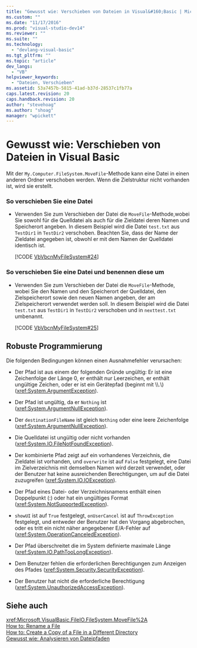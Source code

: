 ```yaml
---
title: "Gewusst wie: Verschieben von Dateien in Visual&#160;Basic | Microsoft Docs"
ms.custom: ""
ms.date: "11/17/2016"
ms.prod: "visual-studio-dev14"
ms.reviewer: ""
ms.suite: ""
ms.technology: 
  - "devlang-visual-basic"
ms.tgt_pltfrm: ""
ms.topic: "article"
dev_langs: 
  - "VB"
helpviewer_keywords: 
  - "Dateien, Verschieben"
ms.assetid: 53a7457b-5815-41ad-b37d-28537c1fb77a
caps.latest.revision: 20
caps.handback.revision: 20
author: "stevehoag"
ms.author: "shoag"
manager: "wpickett"
---
```

# Gewusst wie: Verschieben von Dateien in Visual&#160;Basic
Mit der `My.Computer.FileSystem.MoveFile`\-Methode kann eine Datei in einen anderen Ordner verschoben werden. Wenn die Zielstruktur nicht vorhanden ist, wird sie erstellt.  
  
### So verschieben Sie eine Datei  
  
-   Verwenden Sie zum Verschieben der Datei die `MoveFile`\-Methode,wobei Sie sowohl für die Quelldatei als auch für die Zieldatei deren Namen und Speicherort angeben. In diesem Beispiel wird die Datei `test.txt` aus `TestDir1` in `TestDir2` verschoben. Beachten Sie, dass der Name der Zieldatei angegeben ist, obwohl er mit dem Namen der Quelldatei identisch ist.  
  
     [!CODE [VbVbcnMyFileSystem#24](../CodeSnippet/VS_Snippets_VBCSharp/VbVbcnMyFileSystem#24)]  
  
### So verschieben Sie eine Datei und benennen diese um  
  
-   Verwenden Sie zum Verschieben der Datei die `MoveFile`\-Methode, wobei Sie den Namen und den Speicherort der Quelldatei, den Zielspeicherort sowie den neuen Namen angeben, der am Zielspeicherort verwendet werden soll. In diesem Beispiel wird die Datei `test.txt` aus `TestDir1` in `TestDir2` verschoben und in `nexttest.txt` umbenannt.  
  
     [!CODE [VbVbcnMyFileSystem#25](../CodeSnippet/VS_Snippets_VBCSharp/VbVbcnMyFileSystem#25)]  
  
## Robuste Programmierung  
 Die folgenden Bedingungen können einen Ausnahmefehler verursachen:  
  
-   Der Pfad ist aus einem der folgenden Gründe ungültig: Er ist eine Zeichenfolge der Länge 0, er enthält nur Leerzeichen, er enthält ungültige Zeichen, oder er ist ein Gerätepfad \(beginnt mit \\\\.\\\) \(<xref:System.ArgumentException>\).  
  
-   Der Pfad ist ungültig, da er `Nothing` ist \(<xref:System.ArgumentNullException>\).  
  
-   Der `destinationFileName` ist gleich `Nothing` oder eine leere Zeichenfolge \(<xref:System.ArgumentNullException>\).  
  
-   Die Quelldatei ist ungültig oder nicht vorhanden \(<xref:System.IO.FileNotFoundException>\).  
  
-   Der kombinierte Pfad zeigt auf ein vorhandenes Verzeichnis, die Zieldatei ist vorhanden, und `overwrite` ist auf `False` festgelegt, eine Datei im Zielverzeichnis mit demselben Namen wird derzeit verwendet, oder der Benutzer hat keine ausreichenden Berechtigungen, um auf die Datei zuzugreifen \(<xref:System.IO.IOException>\).  
  
-   Der Pfad eines Datei\- oder Verzeichnisnamens enthält einen Doppelpunkt \(:\) oder hat ein ungültiges Format \(<xref:System.NotSupportedException>\).  
  
-   `showUI` ist auf `True` festgelegt, `onUserCancel` ist auf `ThrowException` festgelegt, und entweder der Benutzer hat den Vorgang abgebrochen, oder es tritt ein nicht näher angegebener E\/A\-Fehler auf \(<xref:System.OperationCanceledException>\).  
  
-   Der Pfad überschreitet die im System definierte maximale Länge \(<xref:System.IO.PathTooLongException>\).  
  
-   Dem Benutzer fehlen die erforderlichen Berechtigungen zum Anzeigen des Pfades \(<xref:System.Security.SecurityException>\).  
  
-   Der Benutzer hat nicht die erforderliche Berechtigung \(<xref:System.UnauthorizedAccessException>\).  
  
## Siehe auch  
 <xref:Microsoft.VisualBasic.FileIO.FileSystem.MoveFile%2A>   
 [How to: Rename a File](../../../../visual-basic/developing-apps/programming/drives-directories-files/how-to-rename-a-file.md)   
 [How to: Create a Copy of a File in a Different Directory](../../../../visual-basic/developing-apps/programming/drives-directories-files/how-to-create-a-copy-of-a-file-in-a-different-directory.md)   
 [Gewusst wie: Analysieren von Dateipfaden](../../../../visual-basic/developing-apps/programming/drives-directories-files/how-to-parse-file-paths.md)